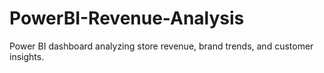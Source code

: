 # PowerBI-Revenue-Analysis
Power BI dashboard analyzing store revenue, brand trends, and customer insights.
